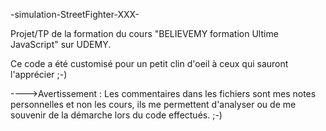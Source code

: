 -simulation-StreetFighter-XXX-

Projet/TP de la formation du cours "BELIEVEMY formation Ultime JavaScript" sur UDEMY.

Ce code a été customisé pour un petit clin d'oeil à ceux qui sauront l'apprécier ;-)

---->Avertissement : Les commentaires dans les fichiers sont mes notes personnelles et non les cours, ils me permettent d'analyser ou de me souvenir de la démarche lors du code effectués. ;-)
